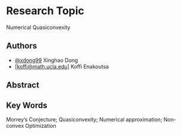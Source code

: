
# Research Topic

Numerical Quasiconvexity

## Authors

- [@xdong99](https://github.com/xdong99) Xinghao Dong
- [koffi@math.ucla.edu] Koffi Enakoutsa


## Abstract

## Key Words
Morrey’s Conjecture; Quasiconvexity; Numerical approximation;
Non-convex Optimization
